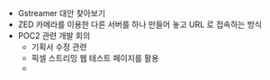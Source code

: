 - Gstreamer 대안 찾아보기 
- ZED 카메라를 이용한 다른 서버를 하나 만들어 놓고 URL 로 접속하는 방식
- POC2 관련 개발 회의
  - 기획서 수정 관련
  - 픽셀 스트리밍 웹 테스트 페이지를 활용
  - 